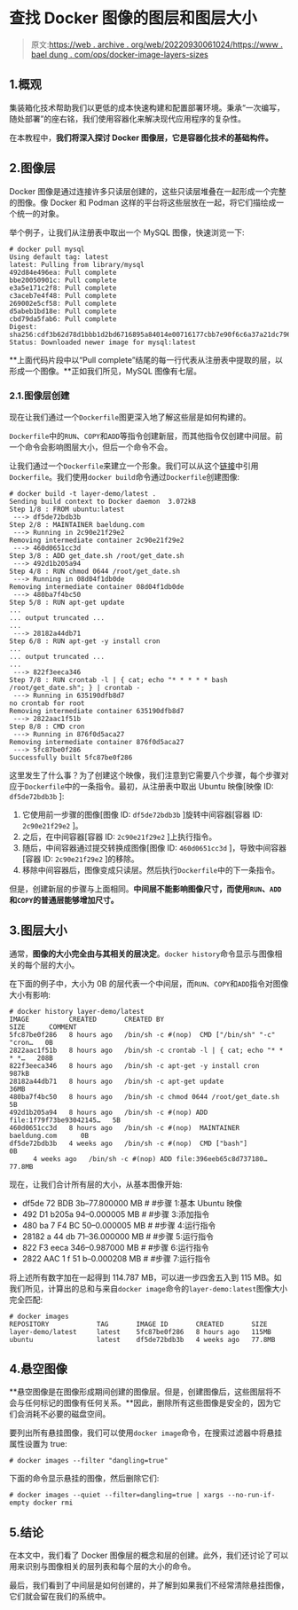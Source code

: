 # 查找 Docker 图像的图层和图层大小

> 原文:[https://web . archive . org/web/20220930061024/https://www . bael dung . com/ops/docker-image-layers-sizes](https://web.archive.org/web/20220930061024/https://www.baeldung.com/ops/docker-image-layers-sizes)

## 1.概观

集装箱化技术帮助我们以更低的成本快速构建和配置部署环境。秉承“一次编写，随处部署”的座右铭，我们使用容器化来解决现代应用程序的复杂性。

在本教程中，**我们将深入探讨 Docker 图像层，它是容器化技术的基础构件。**

## 2.图像层

Docker 图像是通过连接许多只读层创建的，这些只读层堆叠在一起形成一个完整的图像。像 Docker 和 Podman 这样的平台将这些层放在一起，将它们描绘成一个统一的对象。

举个例子，让我们从注册表中取出一个 MySQL 图像，快速浏览一下:

```
# docker pull mysql
Using default tag: latest
latest: Pulling from library/mysql
492d84e496ea: Pull complete
bbe20050901c: Pull complete
e3a5e171c2f8: Pull complete
c3aceb7e4f48: Pull complete
269002e5cf58: Pull complete
d5abeb1bd18e: Pull complete
cbd79da5fab6: Pull complete
Digest: sha256:cdf3b62d78d1bbb1d2bd6716895a84014e00716177cbb7e90f6c6a37a21dc796
Status: Downloaded newer image for mysql:latest
```

**上面代码片段中以“Pull complete”结尾的每一行代表从注册表中提取的层，以形成一个图像。**正如我们所见，MySQL 图像有七层。

### 2.1.图像层创建

现在让我们通过一个`Dockerfile`图更深入地了解这些层是如何构建的。

`Dockerfile`中的`RUN`、`COPY`和`ADD`等指令创建新层，而其他指令仅创建中间层。前一个命令会影响图层大小，但后一个命令不会。

让我们通过一个`Dockerfile`来建立一个形象。我们可以从这个[链接](/web/20220911170553/https://www.baeldung.com/ops/docker-cron-job)中引用`Dockerfile`。我们使用`docker build`命令通过`Dockerfile`创建图像:

```
# docker build -t layer-demo/latest .
Sending build context to Docker daemon  3.072kB
Step 1/8 : FROM ubuntu:latest
 ---> df5de72bdb3b
Step 2/8 : MAINTAINER baeldung.com
 ---> Running in 2c90e21f29e2
Removing intermediate container 2c90e21f29e2
 ---> 460d0651cc3d
Step 3/8 : ADD get_date.sh /root/get_date.sh
 ---> 492d1b205a94
Step 4/8 : RUN chmod 0644 /root/get_date.sh
 ---> Running in 08d04f1db0de
Removing intermediate container 08d04f1db0de
 ---> 480ba7f4bc50
Step 5/8 : RUN apt-get update
...
... output truncated ...
...
 ---> 28182a44db71
Step 6/8 : RUN apt-get -y install cron
...
... output truncated ...
...
 ---> 822f3eeca346
Step 7/8 : RUN crontab -l | { cat; echo "* * * * * bash /root/get_date.sh"; } | crontab -
 ---> Running in 635190dfb8d7
no crontab for root
Removing intermediate container 635190dfb8d7
 ---> 2822aac1f51b
Step 8/8 : CMD cron
 ---> Running in 876f0d5aca27
Removing intermediate container 876f0d5aca27
 ---> 5fc87be0f286
Successfully built 5fc87be0f286
```

这里发生了什么事？为了创建这个映像，我们注意到它需要八个步骤，每个步骤对应于`Dockerfile`中的一条指令。最初，从注册表中取出 Ubuntu 映像[映像 ID: `df5de72bdb3b` ]:

1.  它使用前一步骤的图像[图像 ID: `df5de72bdb3b` ]旋转中间容器[容器 ID: `2c90e21f29e2` ]。
2.  之后，在中间容器[容器 ID: `2c90e21f29e2` ]上执行指令。
3.  随后，中间容器通过提交转换成图像[图像 ID: `460d0651cc3d` ]，导致中间容器[容器 ID: `2c90e21f29e2` ]的移除。
4.  移除中间容器后，图像变成只读层。然后执行`Dockerfile`中的下一条指令。

但是，创建新层的步骤与上面相同。**中间层不能影响图像尺寸，而使用`RUN`、`ADD`和`COPY`的普通层能够增加尺寸。**

## 3.图层大小

通常，**图像的大小完全由与其相关的层决定**。`docker history`命令显示与图像相关的每个层的大小。

在下面的例子中，大小为 0B 的层代表一个中间层，而`RUN`、`COPY`和`ADD`指令对图像大小有影响:

```
# docker history layer-demo/latest
IMAGE          CREATED       CREATED BY                                      SIZE      COMMENT
5fc87be0f286   8 hours ago   /bin/sh -c #(nop)  CMD ["/bin/sh" "-c" "cron…   0B      
2822aac1f51b   8 hours ago   /bin/sh -c crontab -l | { cat; echo "* * * *…   208B
822f3eeca346   8 hours ago   /bin/sh -c apt-get -y install cron              987kB
28182a44db71   8 hours ago   /bin/sh -c apt-get update                       36MB
480ba7f4bc50   8 hours ago   /bin/sh -c chmod 0644 /root/get_date.sh         5B
492d1b205a94   8 hours ago   /bin/sh -c #(nop) ADD file:1f79f73be93042145…   5B
460d0651cc3d   8 hours ago   /bin/sh -c #(nop)  MAINTAINER baeldung.com      0B
df5de72bdb3b   4 weeks ago   /bin/sh -c #(nop)  CMD ["bash"]                 0B
      4 weeks ago   /bin/sh -c #(nop) ADD file:396eeb65c8d737180…   77.8MB 
```

现在，让我们合计所有层的大小，从基本图像开始:

*   df5de 72 BDB 3b–77.800000 MB # #步骤 1:基本 Ubuntu 映像
*   492 D1 b205a 94–0.000005 MB # #步骤 3:添加指令
*   480 ba 7 F4 BC 50–0.000005 MB # #步骤 4:运行指令
*   28182 a 44 db 71–36.000000 MB # #步骤 5:运行指令
*   822 F3 eeca 346–0.987000 MB # #步骤 6:运行指令
*   2822 AAC 1 f 51 b–0.000208 MB # #步骤 7:运行指令

将上述所有数字加在一起得到 114.787 MB，可以进一步四舍五入到 115 MB。如我们所见，计算出的总和与来自`docker image`命令的`layer-demo:latest`图像大小完全匹配:

```
# docker images 
REPOSITORY            TAG       IMAGE ID       CREATED       SIZE
layer-demo/latest     latest    5fc87be0f286   8 hours ago   115MB
ubuntu                latest    df5de72bdb3b   4 weeks ago   77.8MB
```

## 4.悬空图像

**悬空图像是在图像形成期间创建的图像层。但是，创建图像后，这些图层将不会与任何标记的图像有任何关系。**因此，删除所有这些图像是安全的，因为它们会消耗不必要的磁盘空间。

要列出所有悬挂图像，我们可以使用`docker image`命令，在搜索过滤器中将悬挂属性设置为 true:

```
# docker images --filter "dangling=true"
```

下面的命令显示悬挂的图像，然后删除它们:

```
# docker images --quiet --filter=dangling=true | xargs --no-run-if-empty docker rmi
```

## 5.结论

在本文中，我们看了 Docker 图像层的概念和层的创建。此外，我们还讨论了可以用来识别与图像相关的层列表和每个层的大小的命令。

最后，我们看到了中间层是如何创建的，并了解到如果我们不经常清除悬挂图像，它们就会留在我们的系统中。